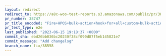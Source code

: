 ```yaml
---
layout: redirect
redirect_to: https://a8c-woo-test-reports.s3.amazonaws.com/public/pr/38747/e2e/index.html
pr_number: 38747
pr_title_encoded: "Fire+HPOS+bulk+action+hook+for+all+custom+bulk+actions"
pr_test_type: e2e
last_published: "2023-06-15 19:18:37 +0000"
commit_sha: ebd26bb036bc20230f38cf090d87f5eb145821e7
commit_message: "Add changelog"
branch_name: fix/38558
---
```

